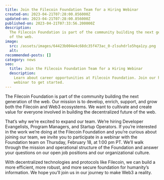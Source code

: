 ```yaml
---
title: Join the Filecoin Foundation Team for a Hiring Webinar
created-on: 2023-04-21T07:28:00.856000Z
updated-on: 2023-04-21T07:28:00.856000Z
published-on: 2023-04-21T07:33:56.200000Z
description:
  The Filecoin Foundation is part of the community building the next generation
  of the web.
image:
  src: /assets/images/64423b004e4c68dc35f473ac_0-zlsuhdrlo5hqa1zy.png
  alt:
recommended-posts: []
category: news
seo:
  title: Join the Filecoin Foundation Team for a Hiring Webinar
  description:
    Learn about career opportunities at Filecoin Foundation. Join our hiring
    webinar to get started.
---
```


The Filecoin Foundation is part of the community building the next generation of the web. Our mission is to develop, enrich, support, and grow both the Filecoin and Web3 ecosystems. We want to cultivate and create value for everyone involved in building the decentralized future of the web.

That’s why we’re excited to expand our team. We’re hiring Developer Evangelists, Program Managers, and Startup Operators. If you’re interested in the work we’re doing at the Filecoin Foundation and you’re curious about joining our team, we invite you to participate in a webinar with the Foundation team on Thursday, February 18, at 1:00 pm PT. We’ll walk through the mission and operational structure of the Foundation and answer your questions on our open job positions and our organizational culture.

With decentralized technologies and protocols like Filecoin, we can build a more efficient, more robust, and more secure foundation for humanity’s information. We hope you’ll join us in our journey to make Web3 a reality.
